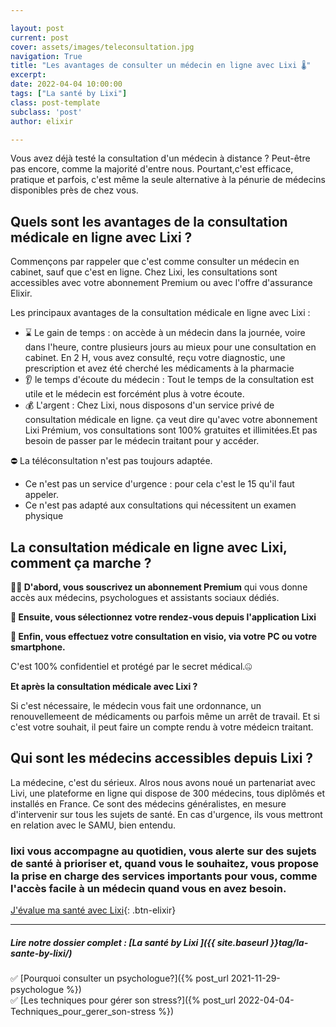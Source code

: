 ```yaml
---

layout: post
current: post
cover: assets/images/teleconsultation.jpg
navigation: True
title: "Les avantages de consulter un médecin en ligne avec Lixi 🌡️"
excerpt: 
date: 2022-04-04 10:00:00
tags: ["La santé by Lixi"]
class: post-template
subclass: 'post'
author: elixir

---
```



Vous avez déjà testé la consultation d'un médecin à distance ? Peut-être pas encore, comme la majorité d'entre nous.
Pourtant,c'est efficace, pratique et parfois, c'est même la seule alternative à la pénurie de médecins disponibles près de chez vous.

## Quels sont les avantages de la consultation médicale en ligne avec Lixi ?

Commençons par rappeler que c'est comme consulter un médecin en cabinet, sauf que c'est en ligne. Chez Lixi, les consultations sont accessibles avec votre abonnement Premium ou avec l'offre d'assurance Elixir.

Les principaux avantages de la consultation médicale en ligne avec Lixi :

- ⌛ Le gain de temps : on accède à un médecin dans la journée, voire dans l'heure, contre plusieurs jours au mieux pour une consultation en cabinet. En 2 H, vous avez consulté, reçu votre diagnostic, une prescription et avez été cherché les médicaments à la pharmacie
- 👂 le temps d'écoute du médecin :  Tout le temps de la consultation est utile et le médecin est forcémént plus à votre écoute. 
- 💰 L'argent : Chez Lixi, nous disposons d'un service privé de consultation médicale en ligne. ça veut dire qu'avec votre abonnement Lixi Prémium, vos consultations sont 100% gratuites et illimitées.Et pas besoin de passer par le médecin traitant pour y accéder.

⛔ La téléconsultation n'est pas toujours adaptée. 
* Ce n'est pas un service d'urgence : pour cela c'est le 15 qu'il faut appeler.
* Ce n'est pas adapté aux consultations qui nécessitent un examen physique 

## La consultation médicale en ligne avec Lixi, comment ça marche ?

 **🙆‍♀️ D'abord, vous souscrivez un abonnement Premium** qui vous donne accès aux médecins, psychologues et assistants sociaux dédiés.

**📅 Ensuite, vous sélectionnez votre rendez-vous depuis l'application Lixi**

**📱 Enfin, vous effectuez votre consultation en visio, via votre PC ou votre smartphone.**

C'est 100% confidentiel et protégé par le secret médical.🤐

 **Et après la consultation médicale avec Lixi ?**

Si c'est nécessaire, le médecin vous fait une ordonnance, un renouvellemeent de médicaments ou parfois même un arrêt de travail. 
Et si c'est votre souhait, il peut faire un compte rendu à votre médeicn traitant.

## Qui sont les médecins accessibles depuis Lixi ? 

La médecine, c'est du sérieux. Alros nous avons noué un partenariat avec Livi, une plateforme en ligne qui dispose de 300 médecins, tous diplômés et installés en France.
Ce sont des médecins généralistes, en mesure d'intervenir sur tous les sujets de santé. En cas d'urgence, ils vous mettront en relation avec le SAMU, bien entendu.

### lixi vous accompagne au quotidien, vous alerte sur des sujets de santé à prioriser et, quand vous le souhaitez, vous propose la prise en charge des services importants pour vous, comme l'accès facile à un médecin quand vous en avez besoin.

[J'évalue ma santé avec Lixi](https://www.heylixi.fr/){: .btn-elixir}

---
  
##### Lire notre dossier complet : [La santé by Lixi ]({{ site.baseurl }}tag/la-sante-by-lixi/)

✅ [Pourquoi consulter un psychologue?]({% post_url 2021-11-29-psychologue %})  
✅ [Les techniques pour gérer son stress?]({% post_url 2022-04-04-Techniques_pour_gerer_son-stress %})
